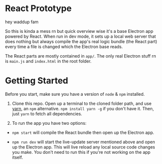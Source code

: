 # React Prototype
hey waddup fam

So this is kinda a mess rn but quick overview wise it's a base Electron app powered by React. When run in dev mode, it sets up a local web server that does nothing but always compile the app's real logic bundle (the React part) every time a file is changed which the Electron base reads.

The React parts are mostly contained in `app/`. The only real Electron stuff rn is `main.js` and `index.html` in the root folder.

# Getting Started

Before you start, make sure you have a version of `node` & `npm` installed. 

1) Clone this repo. Open up a terminal to the cloned folder path, and use [yarn](https://yarnpkg.com/), an `npm` alternative. `npm install yarn -g` if you don't have it. Then, just `yarn` to fetch all dependencies.

2) To run the app you have two options:

  - `npm start` will compile the React bundle then open up the Electron app.

  - `npm run dev` will start the live-update server mentioned above and open up the Electron app. This will live reload any local source code changes you make. You don't need to run this if you're not working on the app itself.
